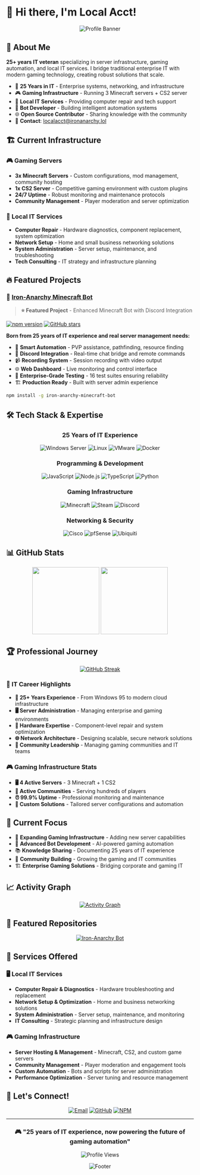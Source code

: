 # 👋 Hi there, I'm Local Acct!

<div align="center">

![Profile Banner](https://capsule-render.vercel.app/api?type=waving&color=gradient&height=200&section=header&text=IT%20Veteran%20%26%20Server%20Admin&fontSize=30&fontAlignY=35&desc=25%20Years%20in%20IT%20%7C%20Gaming%20Infrastructure%20%7C%20Bot%20Development&descAlignY=55&descAlign=center)

</div>

## 🚀 About Me

**25+ years IT veteran** specializing in server infrastructure, gaming automation, and local IT services. I bridge traditional enterprise IT with modern gaming technology, creating robust solutions that scale.

- 🏢 **25 Years in IT** - Enterprise systems, networking, and infrastructure
- 🎮 **Gaming Infrastructure** - Running 3 Minecraft servers + CS2 server
- 🔧 **Local IT Services** - Providing computer repair and tech support
- 🤖 **Bot Developer** - Building intelligent automation systems
- 🌐 **Open Source Contributor** - Sharing knowledge with the community
- 📧 **Contact**: localacct@ironanarchy.lol

## 🏗️ Current Infrastructure

### 🎮 Gaming Servers
- **3x Minecraft Servers** - Custom configurations, mod management, community hosting
- **1x CS2 Server** - Competitive gaming environment with custom plugins
- **24/7 Uptime** - Robust monitoring and maintenance protocols
- **Community Management** - Player moderation and server optimization

### 💼 Local IT Services
- **Computer Repair** - Hardware diagnostics, component replacement, system optimization
- **Network Setup** - Home and small business networking solutions
- **System Administration** - Server setup, maintenance, and troubleshooting
- **Tech Consulting** - IT strategy and infrastructure planning

## 🔥 Featured Projects

### 🎯 [Iron-Anarchy Minecraft Bot](https://github.com/Localacct21/iron-anarchy-minecraft-bot)
> **⭐ Featured Project** - Enhanced Minecraft Bot with Discord Integration

[![npm version](https://badge.fury.io/js/iron-anarchy-minecraft-bot.svg)](https://www.npmjs.com/package/iron-anarchy-minecraft-bot)
[![GitHub stars](https://img.shields.io/github/stars/Localacct21/iron-anarchy-minecraft-bot?style=social)](https://github.com/Localacct21/iron-anarchy-minecraft-bot)

**Born from 25 years of IT experience and real server management needs:**
- 🤖 **Smart Automation** - PVP assistance, pathfinding, resource finding
- 💬 **Discord Integration** - Real-time chat bridge and remote commands
- 📹 **Recording System** - Session recording with video output
- 🌐 **Web Dashboard** - Live monitoring and control interface
- 🧪 **Enterprise-Grade Testing** - 16 test suites ensuring reliability
- 🏗️ **Production Ready** - Built with server admin experience

```bash
npm install -g iron-anarchy-minecraft-bot
```

## 🛠️ Tech Stack & Expertise

<div align="center">

### 25 Years of IT Experience
![Windows Server](https://img.shields.io/badge/Windows_Server-0078D4?style=for-the-badge&logo=windows&logoColor=white)
![Linux](https://img.shields.io/badge/Linux-FCC624?style=for-the-badge&logo=linux&logoColor=black)
![VMware](https://img.shields.io/badge/VMware-607078?style=for-the-badge&logo=vmware&logoColor=white)
![Docker](https://img.shields.io/badge/Docker-2496ED?style=for-the-badge&logo=docker&logoColor=white)

### Programming & Development
![JavaScript](https://img.shields.io/badge/JavaScript-F7DF1E?style=for-the-badge&logo=javascript&logoColor=black)
![Node.js](https://img.shields.io/badge/Node.js-43853D?style=for-the-badge&logo=node.js&logoColor=white)
![TypeScript](https://img.shields.io/badge/TypeScript-007ACC?style=for-the-badge&logo=typescript&logoColor=white)
![Python](https://img.shields.io/badge/Python-3776AB?style=for-the-badge&logo=python&logoColor=white)

### Gaming Infrastructure
![Minecraft](https://img.shields.io/badge/Minecraft-62B47A?style=for-the-badge&logo=minecraft&logoColor=white)
![Steam](https://img.shields.io/badge/Steam-000000?style=for-the-badge&logo=steam&logoColor=white)
![Discord](https://img.shields.io/badge/Discord-7289DA?style=for-the-badge&logo=discord&logoColor=white)

### Networking & Security
![Cisco](https://img.shields.io/badge/Cisco-1BA0D7?style=for-the-badge&logo=cisco&logoColor=white)
![pfSense](https://img.shields.io/badge/pfSense-212121?style=for-the-badge&logo=pfsense&logoColor=white)
![Ubiquiti](https://img.shields.io/badge/Ubiquiti-0559C9?style=for-the-badge&logo=ubiquiti&logoColor=white)

</div>

## 📊 GitHub Stats

<div align="center">

<img height="180em" src="https://github-readme-stats.vercel.app/api?username=Localacct21&show_icons=true&theme=tokyonight&include_all_commits=true&count_private=true"/>
<img height="180em" src="https://github-readme-stats.vercel.app/api/top-langs/?username=Localacct21&layout=compact&langs_count=7&theme=tokyonight"/>

</div>

## 🏆 Professional Journey

<div align="center">

[![GitHub Streak](https://streak-stats.demolab.com/?user=Localacct21&theme=tokyonight)](https://git.io/streak-stats)

</div>

### 🎯 IT Career Highlights
- **🏢 25+ Years Experience** - From Windows 95 to modern cloud infrastructure
- **🖥️ Server Administration** - Managing enterprise and gaming environments
- **🔧 Hardware Expertise** - Component-level repair and system optimization
- **🌐 Network Architecture** - Designing scalable, secure network solutions
- **👥 Community Leadership** - Managing gaming communities and IT teams

### 🎮 Gaming Infrastructure Stats
- **🖥️ 4 Active Servers** - 3 Minecraft + 1 CS2
- **👥 Active Communities** - Serving hundreds of players
- **⏰ 99.9% Uptime** - Professional monitoring and maintenance
- **🔧 Custom Solutions** - Tailored server configurations and automation

## 🌟 Current Focus

- 🔧 **Expanding Gaming Infrastructure** - Adding new server capabilities
- 🤖 **Advanced Bot Development** - AI-powered gaming automation
- 📚 **Knowledge Sharing** - Documenting 25 years of IT experience
- 🤝 **Community Building** - Growing the gaming and IT communities
- 🏗️ **Enterprise Gaming Solutions** - Bridging corporate and gaming IT

## 📈 Activity Graph

<div align="center">

[![Activity Graph](https://github-readme-activity-graph.vercel.app/graph?username=Localacct21&theme=tokyo-night)](https://github.com/ashutosh00710/github-readme-activity-graph)

</div>

## 🌟 Featured Repositories

<div align="center">

[![Iron-Anarchy Bot](https://github-readme-stats.vercel.app/api/pin/?username=Localacct21&repo=iron-anarchy-minecraft-bot&theme=tokyonight)](https://github.com/Localacct21/iron-anarchy-minecraft-bot)

</div>

## 💼 Services Offered

### 🖥️ Local IT Services
- **Computer Repair & Diagnostics** - Hardware troubleshooting and replacement
- **Network Setup & Optimization** - Home and business networking solutions
- **System Administration** - Server setup, maintenance, and monitoring
- **IT Consulting** - Strategic planning and infrastructure design

### 🎮 Gaming Infrastructure
- **Server Hosting & Management** - Minecraft, CS2, and custom game servers
- **Community Management** - Player moderation and engagement tools
- **Custom Automation** - Bots and scripts for server administration
- **Performance Optimization** - Server tuning and resource management

## 💬 Let's Connect!

<div align="center">

[![Email](https://img.shields.io/badge/Email-localacct@ironanarchy.lol-red?style=for-the-badge&logo=gmail&logoColor=white)](mailto:localacct@ironanarchy.lol)
[![GitHub](https://img.shields.io/badge/GitHub-Localacct21-black?style=for-the-badge&logo=github&logoColor=white)](https://github.com/Localacct21)
[![NPM](https://img.shields.io/badge/NPM-localacct-CB3837?style=for-the-badge&logo=npm&logoColor=white)](https://www.npmjs.com/~localacct)

</div>

---

<div align="center">

### 🎮 "25 years of IT experience, now powering the future of gaming automation" 

![Profile Views](https://komarev.com/ghpvc/?username=Localacct21&color=blue&style=flat-square&label=Profile+Views)

</div>

<div align="center">

![Footer](https://capsule-render.vercel.app/api?type=waving&color=gradient&height=100&section=footer)

</div>
